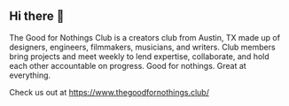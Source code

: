 ## Hi there 👋

The Good for Nothings Club is a creators club from Austin, TX made up of designers, engineers, filmmakers, musicians, and writers. Club members bring projects and meet weekly to lend expertise, collaborate, and hold each other accountable on progress. 
Good for nothings. Great at everything.

Check us out at https://www.thegoodfornothings.club/

<!--

**Here are some ideas to get you started:**

🙋‍♀️ A short introduction - what is your organization all about?
🌈 Contribution guidelines - how can the community get involved?
👩‍💻 Useful resources - where can the community find your docs? Is there anything else the community should know?
🍿 Fun facts - what does your team eat for breakfast?
🧙 Remember, you can do mighty things with the power of [Markdown](https://docs.github.com/github/writing-on-github/getting-started-with-writing-and-formatting-on-github/basic-writing-and-formatting-syntax)
-->
